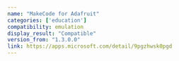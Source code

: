 ```yaml
---
name: "MakeCode for Adafruit"
categories: ['education']
compatibility: emulation
display_result: "Compatible"
version_from: "1.3.0.0"
link: https://apps.microsoft.com/detail/9pgzhwsk0pgd
---
```


